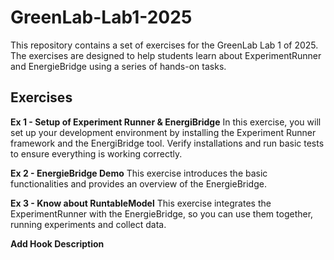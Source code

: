 # GreenLab-Lab1-2025
This repository contains a set of exercises for the GreenLab Lab 1 of 2025. The exercises are designed to help students learn about ExperimentRunner and EnergieBridge using a series of hands-on tasks.

## Exercises
**Ex 1 - Setup of Experiment Runner & EnergiBridge**
In this exercise, you will set up your development environment by installing the Experiment Runner framework and the EnergiBridge tool. Verify installations and run basic tests to ensure everything is working correctly.

**Ex 2 - EnergieBridge Demo**
This exercise introduces the basic functionalities and provides an overview of the EnergieBridge.

**Ex 3 - Know about RuntableModel**
This exercise integrates the ExperimentRunner with the EnergieBridge, so you can use them together, running experiments and collect data.

**Add Hook Description**
